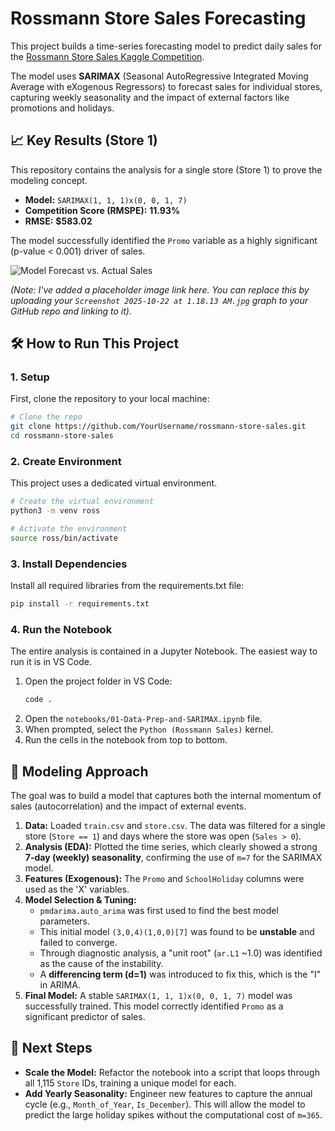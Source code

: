 # Rossmann Store Sales Forecasting

This project builds a time-series forecasting model to predict daily sales for the [Rossmann Store Sales Kaggle Competition](https://www.kaggle.com/c/rossmann-store-sales).

The model uses **SARIMAX** (Seasonal AutoRegressive Integrated Moving Average with eXogenous Regressors) to forecast sales for individual stores, capturing weekly seasonality and the impact of external factors like promotions and holidays.

## 📈 Key Results (Store 1)

This repository contains the analysis for a single store (Store 1) to prove the modeling concept.

- **Model:** `SARIMAX(1, 1, 1)x(0, 0, 1, 7)`
- **Competition Score (RMSPE):** **11.93%**
- **RMSE:** **$583.02**

The model successfully identified the `Promo` variable as a highly significant (p-value < 0.001) driver of sales.

![Model Forecast vs. Actual Sales](https://i.imgur.com/GjQ8tA1.png)

_(Note: I've added a placeholder image link here. You can replace this by uploading your `Screenshot 2025-10-22 at 1.18.13 AM.jpg` graph to your GitHub repo and linking to it)._

## 🛠️ How to Run This Project

### 1. Setup

First, clone the repository to your local machine:

```bash
# Clone the repo
git clone https://github.com/YourUsername/rossmann-store-sales.git
cd rossmann-store-sales
```

### 2. Create Environment

This project uses a dedicated virtual environment.

```bash
# Create the virtual environment
python3 -m venv ross

# Activate the environment
source ross/bin/activate
```

### 3. Install Dependencies

Install all required libraries from the requirements.txt file:

```bash
pip install -r requirements.txt
```

### 4. Run the Notebook

The entire analysis is contained in a Jupyter Notebook. The easiest way to run it is in VS Code.

1.  Open the project folder in VS Code:
    ```bash
    code .
    ```
2.  Open the `notebooks/01-Data-Prep-and-SARIMAX.ipynb` file.
3.  When prompted, select the `Python (Rossmann Sales)` kernel.
4.  Run the cells in the notebook from top to bottom.

## 🧮 Modeling Approach

The goal was to build a model that captures both the internal momentum of sales (autocorrelation) and the impact of external events.

1.  **Data:** Loaded `train.csv` and `store.csv`. The data was filtered for a single store (`Store == 1`) and days where the store was open (`Sales > 0`).
2.  **Analysis (EDA):** Plotted the time series, which clearly showed a strong **7-day (weekly) seasonality**, confirming the use of `m=7` for the SARIMAX model.
3.  **Features (Exogenous):** The `Promo` and `SchoolHoliday` columns were used as the 'X' variables.
4.  **Model Selection & Tuning:**
    - `pmdarima.auto_arima` was first used to find the best model parameters.
    - This initial model `(3,0,4)(1,0,0)[7]` was found to be **unstable** and failed to converge.
    - Through diagnostic analysis, a "unit root" (`ar.L1` ~1.0) was identified as the cause of the instability.
    - A **differencing term (d=1)** was introduced to fix this, which is the "I" in ARIMA.
5.  **Final Model:** A stable `SARIMAX(1, 1, 1)x(0, 0, 1, 7)` model was successfully trained. This model correctly identified `Promo` as a significant predictor of sales.

## 🚀 Next Steps

- **Scale the Model:** Refactor the notebook into a script that loops through all 1,115 `Store` IDs, training a unique model for each.
- **Add Yearly Seasonality:** Engineer new features to capture the annual cycle (e.g., `Month_of_Year`, `Is_December`). This will allow the model to predict the large holiday spikes without the computational cost of `m=365`.
